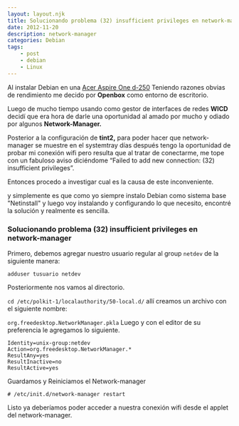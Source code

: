 ```yaml
---
layout: layout.njk
title: Solucionando problema (32) insufficient privileges en network-manager
date: 2012-11-20
description: network-manager
categories: Debian
tags:
    - post
    - debian 
    - Linux
---
```


Al instalar Debian en una [Acer Aspire One d-250](https://en.wikipedia.org/wiki/Acer_Aspire_One) Teniendo razones obvias de rendimiento me decido por **Openbox** como entorno de escritorio.

Luego de mucho tiempo usando como gestor de interfaces de redes **WICD** decidí que era hora de darle una oportunidad al amado por mucho y odiado por algunos **Network-Manager.**

Posterior a la configuración de **tint2,** para poder hacer que network-manager se muestre en el systemtray días después tengo la oportunidad de probar mi conexión wifi pero resulta que al tratar de conectarme, me tope con un fabuloso aviso diciéndome “Failed to add new connection: (32) insufficient privileges”.

Entonces procedo a investigar cual es la causa de este inconveniente.

y simplemente es que como yo siempre instalo Debian como sistema base "Netinstall" y luego voy instalando y configurando lo que necesito, encontré la solución y realmente es sencilla.

### Solucionando problema (32) insufficient privileges en network-manager

Primero, debemos agregar nuestro usuario regular al group `netdev` de la siguiente manera:

`adduser tusuario netdev`

Posteriormente nos vamos al directorio.

`cd /etc/polkit-1/localauthority/50-local.d/`
allí creamos un archivo con el siguiente nombre:

`org.freedesktop.NetworkManager.pkla`
Luego y con el editor de su preferencia le agregamos lo siguiente.

```console
Identity=unix-group:netdev
Action=org.freedesktop.NetworkManager.*
ResultAny=yes
ResultInactive=no
ResultActive=yes
```

Guardamos y Reiniciamos el Network-manager

```console
# /etc/init.d/network-manager restart
```

Listo ya deberíamos poder acceder a nuestra conexión wifi desde el applet del network-manager.
